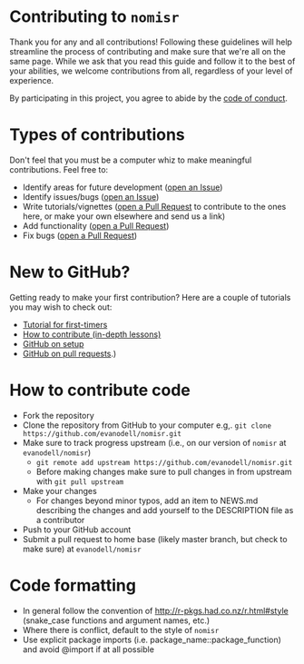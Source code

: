 # Contributing to `nomisr`

Thank you for any and all contributions! Following these guidelines will help streamline the process of contributing and make sure that we're all on the same page. While we ask that you read this guide and follow it to the best of your abilities, we welcome contributions from all, regardless of your level of experience.

By participating in this project, you agree to abide by the [code of conduct](https://github.com/evanodell/nomisr/blob/master/CONDUCT.md).

# Types of contributions 

Don't feel that you must be a computer whiz to make meaningful contributions. Feel free to:

- Identify areas for future development ([open an Issue](https://github.com/evanodell/nomisr/issues))
- Identify issues/bugs ([open an Issue](https://github.com/evanodell/nomisr/issues))
- Write tutorials/vignettes ([open a Pull Request](https://github.com/evanodell/nomisr/pulls) to contribute to the ones here, or make your own elsewhere and send us a link)
- Add functionality ([open a Pull Request](https://github.com/evanodell/nomisr/pulls))
- Fix bugs ([open a Pull Request](https://github.com/evanodell/nomisr/pulls))

# New to GitHub?

Getting ready to make your first contribution? Here are a couple of tutorials you may wish to check out:

- [Tutorial for first-timers](https://github.com/Roshanjossey/first-contributions)
- [How to contribute (in-depth lessons)](https://egghead.io/series/how-to-contribute-to-an-open-source-project-on-github)
- [GitHub on setup](https://help.github.com/articles/set-up-git)
- [GitHub on pull requests](https://help.github.com/articles/using-pull-requests/).)


# How to contribute code

- Fork the repository
- Clone the repository from GitHub to your computer e.g,. `git clone https://github.com/evanodell/nomisr.git`
- Make sure to track progress upstream (i.e., on our version of `nomisr` at `evanodell/nomisr`)
  - `git remote add upstream https://github.com/evanodell/nomisr.git`
  - Before making changes make sure to pull changes in from upstream with `git pull upstream`
- Make your changes
  - For changes beyond minor typos, add an item to NEWS.md describing the changes and add yourself to the DESCRIPTION file as a contributor
- Push to your GitHub account
- Submit a pull request to home base (likely master branch, but check to make sure) at `evanodell/nomisr`

# Code formatting

- In general follow the convention of <http://r-pkgs.had.co.nz/r.html#style> (snake_case functions and argument names, etc.)
- Where there is conflict, default to the style of `nomisr`
- Use explicit package imports (i.e. package_name::package_function) and avoid @import if at all possible
